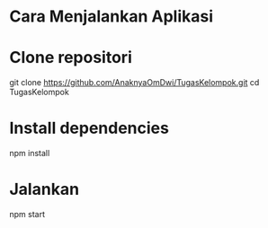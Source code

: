 # Cara Menjalankan Aplikasi

# Clone repositori
git clone https://github.com/AnaknyaOmDwi/TugasKelompok.git
cd TugasKelompok

# Install dependencies
npm install

# Jalankan
npm start

